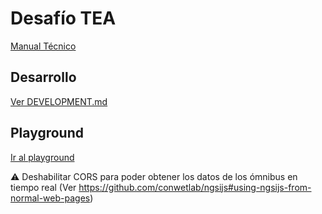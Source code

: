 # Desafío TEA

[Manual Técnico](docs/manual-tecnico-desafio-tea%201.4.pdf)

## Desarrollo 

[Ver DEVELOPMENT.md](DEVELOPMENT.md)

## Playground

[Ir al playground](playground/index.html)

⚠️ Deshabilitar CORS para poder obtener los datos de los ómnibus en tiempo real (Ver https://github.com/conwetlab/ngsijs#using-ngsijs-from-normal-web-pages)

